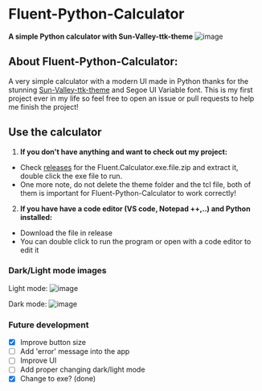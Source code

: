 # Fluent-Python-Calculator
**A simple Python calculator with Sun-Valley-ttk-theme**
![image](https://user-images.githubusercontent.com/86362423/151513477-16dd98f6-c532-4dca-bb61-685c9fc303e6.png)
  
## About Fluent-Python-Calculator:
  A very simple calculator with a modern UI made in Python thanks for the stunning [Sun-Valley-ttk-theme](https://github.com/rdbende/Sun-Valley-ttk-theme) and Segoe UI Variable font. This is my first project ever in my life so feel free to open an issue or pull requests to help me finish the project!
  
## Use the calculator
1. **If you don't have anything and want to check out my project:**
- Check [releases](https://github.com/HuyHung1408/Fluent-Python-Calculator/releases) for the Fluent.Calculator.exe.file.zip and extract it, double click the exe file to run.
- One more note, do not delete the theme folder and the tcl file, both of them is important for Fluent-Python-Calculator to work correctly!

2. **If you have have a code editor (VS code, Notepad ++,..) and Python installed:**
- Download the file in release
- You can double click to run the program or open with a code editor to edit it


### Dark/Light mode images 
Light mode:
![image](https://user-images.githubusercontent.com/86362423/151521951-a37fca34-93d2-4afd-b7fb-0e96afd12c70.png)


Dark mode:
![image](https://user-images.githubusercontent.com/86362423/151522188-8bb2fb0f-1fb8-4ee7-b0b3-119e00d7d663.png)

 
### Future development
 - [X] Improve button size
 - [ ] Add 'error' message into the app
 - [ ] Improve UI
 - [ ] Add proper changing dark/light mode
 - [X] Change to exe? (done)
